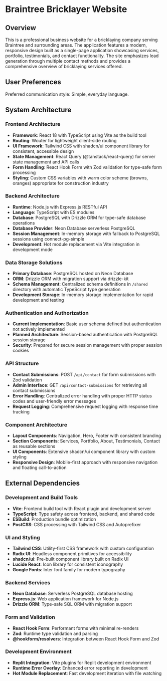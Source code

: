 # Braintree Bricklayer Website

## Overview

This is a professional business website for a bricklaying company serving Braintree and surrounding areas. The application features a modern, responsive design built as a single-page application showcasing services, portfolio, testimonials, and contact functionality. The site emphasizes lead generation through multiple contact methods and provides a comprehensive overview of bricklaying services offered.

## User Preferences

Preferred communication style: Simple, everyday language.

## System Architecture

### Frontend Architecture
- **Framework**: React 18 with TypeScript using Vite as the build tool
- **Routing**: Wouter for lightweight client-side routing
- **UI Framework**: Tailwind CSS with shadcn/ui component library for consistent, accessible design
- **State Management**: React Query (@tanstack/react-query) for server state management and API calls
- **Form Handling**: React Hook Form with Zod validation for type-safe form processing
- **Styling**: Custom CSS variables with warm color scheme (browns, oranges) appropriate for construction industry

### Backend Architecture
- **Runtime**: Node.js with Express.js RESTful API
- **Language**: TypeScript with ES modules
- **Database**: PostgreSQL with Drizzle ORM for type-safe database operations
- **Database Provider**: Neon Database serverless PostgreSQL
- **Session Management**: In-memory storage with fallback to PostgreSQL sessions using connect-pg-simple
- **Development**: Hot module replacement via Vite integration in development mode

### Data Storage Solutions
- **Primary Database**: PostgreSQL hosted on Neon Database
- **ORM**: Drizzle ORM with migration support via drizzle-kit
- **Schema Management**: Centralized schema definitions in `/shared` directory with automatic TypeScript type generation
- **Development Storage**: In-memory storage implementation for rapid development and testing

### Authentication and Authorization
- **Current Implementation**: Basic user schema defined but authentication not actively implemented
- **Planned Architecture**: Session-based authentication with PostgreSQL session storage
- **Security**: Prepared for secure session management with proper session cookies

### API Structure
- **Contact Submissions**: POST `/api/contact` for form submissions with Zod validation
- **Admin Interface**: GET `/api/contact-submissions` for retrieving all contact submissions
- **Error Handling**: Centralized error handling with proper HTTP status codes and user-friendly error messages
- **Request Logging**: Comprehensive request logging with response time tracking

### Component Architecture
- **Layout Components**: Navigation, Hero, Footer with consistent branding
- **Section Components**: Services, Portfolio, About, Testimonials, Contact as reusable sections
- **UI Components**: Extensive shadcn/ui component library with custom styling
- **Responsive Design**: Mobile-first approach with responsive navigation and floating call-to-action

## External Dependencies

### Development and Build Tools
- **Vite**: Frontend build tool with React plugin and development server
- **TypeScript**: Type safety across frontend, backend, and shared code
- **ESBuild**: Production bundle optimization
- **PostCSS**: CSS processing with Tailwind CSS and Autoprefixer

### UI and Styling
- **Tailwind CSS**: Utility-first CSS framework with custom configuration
- **Radix UI**: Headless component primitives for accessibility
- **shadcn/ui**: Pre-built component library built on Radix UI
- **Lucide React**: Icon library for consistent iconography
- **Google Fonts**: Inter font family for modern typography

### Backend Services
- **Neon Database**: Serverless PostgreSQL database hosting
- **Express.js**: Web application framework for Node.js
- **Drizzle ORM**: Type-safe SQL ORM with migration support

### Form and Validation
- **React Hook Form**: Performant forms with minimal re-renders
- **Zod**: Runtime type validation and parsing
- **@hookform/resolvers**: Integration between React Hook Form and Zod

### Development Environment
- **Replit Integration**: Vite plugins for Replit development environment
- **Runtime Error Overlay**: Enhanced error reporting in development
- **Hot Module Replacement**: Fast development iteration with file watching